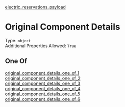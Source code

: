 


  
[electric_reservations_payload](electric_reservations_payload.md)
# Original Component Details
  
Type: `object`  
Additional Properties Allowed: `True`
## One Of
  
  
[original_component_details_one_of_1](original_component_details_one_of_1.md)  
[original_component_details_one_of_2](original_component_details_one_of_2.md)  
[original_component_details_one_of_3](original_component_details_one_of_3.md)  
[original_component_details_one_of_4](original_component_details_one_of_4.md)  
[original_component_details_one_of_5](original_component_details_one_of_5.md)  
[original_component_details_one_of_6](original_component_details_one_of_6.md)
